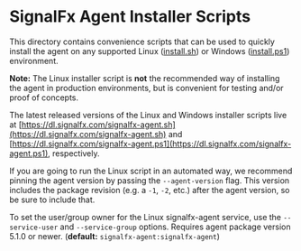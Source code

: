 # SignalFx Agent Installer Scripts

This directory contains convenience scripts that can be used to quickly
install the agent on any supported Linux ([install.sh](./install.sh)) or
Windows ([install.ps1](./install.ps1)) environment.

**Note:** The Linux installer script is **not** the recommended way of
installing the agent in production environments, but is convenient for testing
and/or proof of concepts.

The latest released versions of the Linux and Windows installer scripts live
at
[https://dl.signalfx.com/signalfx-agent.sh](https://dl.signalfx.com/signalfx-agent.sh)
and
[https://dl.signalfx.com/signalfx-agent.ps1](https://dl.signalfx.com/signalfx-agent.ps1),
respectively.

If you are going to run the Linux script in an automated way, we recommend pinning
the agent version by passing the `--agent-version` flag.  This version includes
the package revision (e.g. a `-1`, `-2`, etc.) after the agent version, so be
sure to include that.

To set the user/group owner for the Linux signalfx-agent service, use the
`--service-user` and `--service-group` options.  Requires agent package version
5.1.0 or newer. (**default:** `signalfx-agent:signalfx-agent`)
